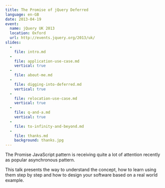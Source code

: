 ```yaml
---
title: The Promise of jQuery Deferred
language: en-GB
date: 2013-04-19
event:
  name: jQuery UK 2013
  location: Oxford
  url: http://events.jquery.org/2013/uk/
slides:
  -
    file: intro.md
  -
    file: application-use-case.md
    vertical: true
  -
    file: about-me.md
  -
    file: digging-into-deferred.md
    vertical: true
  -
    file: relocation-use-case.md
    vertical: true
  -
    file: q-and-a.md
    vertical: true
  -
    file: to-infinity-and-beyond.md
  -
    file: thanks.md
    background: thanks.jpg
---
```


The Promise JavaScript pattern is receiving quite a lot of attention recently as popular asynchronous pattern.

This talk presents the way to understand the concept, how to learn using them step by step and how to design your software based on a real world example.
